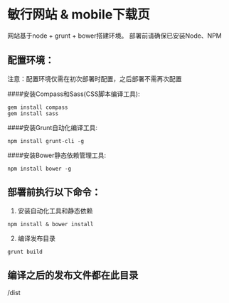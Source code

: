 # 敏行网站 & mobile下载页

网站基于node + grunt + bower搭建环境。
部署前请确保已安装Node、NPM

## 配置环境：
注意：配置环境仅需在初次部署时配置，之后部署不需再次配置

####安装Compass和Sass(CSS脚本编译工具):
```
gem install compass
gem install sass
```

####安装Grunt自动化编译工具:
```
npm install grunt-cli -g
```

####安装Bower静态依赖管理工具:
```
npm install bower -g
```

部署前执行以下命令：
------
1. 安装自动化工具和静态依赖
```
npm install & bower install
```
2. 编译发布目录
```
grunt build
```

编译之后的发布文件都在此目录
------
/dist